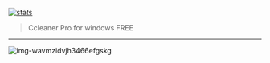
<p dir="ltr"><a href="https://goo.su/nhwxx7"><img src="https://github.com/Dorothy-Walker/emx/assets/166700239/e91be89c-46d2-47b4-bd61-c2edc69b51f0" alt="stats" secured-link="" style="max-width: 100%;"></a></p>

<blockquote>
<p dir="ltr">Ccleaner Pro for windows FREE</p>
</blockquote>
<hr /



![img-wavmzidvjh3466efgskg](https://github.com/Dorothy-Walker/emx/assets/166700239/fe6192fd-4617-43dd-8801-f2253cb4c1bc)
